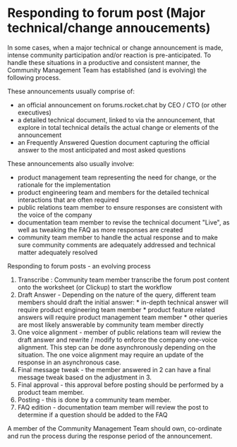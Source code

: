 # Responding to forum post (Major technical/change annoucements)

In some cases, when a major technical or change announcement is made, intense community participation and/or reaction is pre-anticipated. To handle these situations in a productive and consistent manner, the Community Management Team has established (and is evolving) the following process.

These announcements usually comprise of:

* an official announcement on forums.rocket.chat by CEO / CTO (or other executives)
* a detailed technical document, linked to via the announcement, that explore in total technical details the actual change or elements of the announcement
* an Frequently Answered Question document capturing the official answer to the most anticipated and most asked questions

These announcements also usually involve:

* product management team representing the need for change, or the rationale for the implementation
* product engineering team and members for the detailed technical interactions that are often required
* public relations team member to ensure responses are consistent with the voice of the company
* documentation team member to revise the technical document "Live", as well as tweaking the FAQ as more responses are created
* community team member to handle the actual response and to make sure community comments are adequately addressed and technical matter adequately resolved

Responding to forum posts - an evolving process

1. Transcribe : Community team member transcribe the forum post content onto the worksheet (or Clickup) to start the workflow
2. Draft Answer - Depending on the nature of the query, different team members should draft the initial answer: \* in-depth technical answer will require product engineering team member \* product feature related answers will require product management team member \* other queries are most likely answerable by community team member directly
3. One voice alignment - member of public relations team will review the draft answer and rewrite / modify to enforce the company one-voice alignment. This step can be done asynchronously depending on the situation. The one voice alignment may require an update of the response in an asynchronous case.
4. Final message tweak - the member answered in 2 can have a final message tweak based on the adjustment in 3.
5. Final approval - this approval before posting should be performed by a product team member.
6. Posting - this is done by a community team member.
7. FAQ edition - documentation team member will review the post to determine if a question should be added to the FAQ

A member of the Community Management Team should own, co-ordinate and run the process during the response period of the announcement.

##
